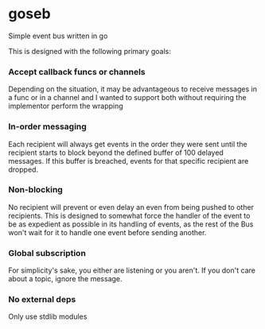 # goseb
Simple event bus written in go

This is designed with the following primary goals:

### Accept callback funcs or channels
Depending on the situation, it may be advantageous to receive messages in a func or in a channel and I wanted to support
both without requiring the implementor perform the wrapping

### In-order messaging
Each recipient will always get events in the order they were sent until the recipient starts to block beyond the defined
buffer of 100 delayed messages.  If this buffer is breached, events for that specific recipient are dropped.

### Non-blocking
No recipient will prevent or even delay an even from being pushed to other recipients.  This is designed to somewhat
force the handler of the event to be as expedient as possible in its handling of events, as the rest of the Bus won't
wait for it to handle one event before sending another. 

### Global subscription
For simplicity's sake, you either are listening or you aren't.  If you don't care about a topic, ignore the message.

### No external deps
Only use stdlib modules
